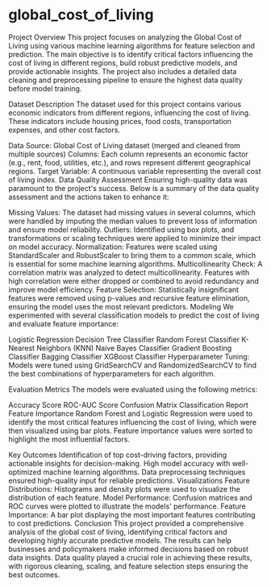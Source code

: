 # global_cost_of_living

Project Overview
This project focuses on analyzing the Global Cost of Living using various machine learning algorithms for feature selection and prediction. The main objective is to identify critical factors influencing the cost of living in different regions, build robust predictive models, and provide actionable insights. The project also includes a detailed data cleaning and preprocessing pipeline to ensure the highest data quality before model training.

Dataset Description
The dataset used for this project contains various economic indicators from different regions, influencing the cost of living. These indicators include housing prices, food costs, transportation expenses, and other cost factors.

Data Source: Global Cost of Living dataset (merged and cleaned from multiple sources)
Columns: Each column represents an economic factor (e.g., rent, food, utilities, etc.), and rows represent different geographical regions.
Target Variable: A continuous variable representing the overall cost of living index.
Data Quality Assessment
Ensuring high-quality data was paramount to the project's success. Below is a summary of the data quality assessment and the actions taken to enhance it:

Missing Values: The dataset had missing values in several columns, which were handled by imputing the median values to prevent loss of information and ensure model reliability.
Outliers: Identified using box plots, and transformations or scaling techniques were applied to minimize their impact on model accuracy.
Normalization: Features were scaled using StandardScaler and RobustScaler to bring them to a common scale, which is essential for some machine learning algorithms.
Multicollinearity Check: A correlation matrix was analyzed to detect multicollinearity. Features with high correlation were either dropped or combined to avoid redundancy and improve model efficiency.
Feature Selection: Statistically insignificant features were removed using p-values and recursive feature elimination, ensuring the model uses the most relevant predictors.
Modeling
We experimented with several classification models to predict the cost of living and evaluate feature importance:

Logistic Regression
Decision Tree Classifier
Random Forest Classifier
K-Nearest Neighbors (KNN)
Naive Bayes Classifier
Gradient Boosting Classifier
Bagging Classifier
XGBoost Classifier
Hyperparameter Tuning: Models were tuned using GridSearchCV and RandomizedSearchCV to find the best combinations of hyperparameters for each algorithm.

Evaluation Metrics
The models were evaluated using the following metrics:

Accuracy Score
ROC-AUC Score
Confusion Matrix
Classification Report
Feature Importance
Random Forest and Logistic Regression were used to identify the most critical features influencing the cost of living, which were then visualized using bar plots. Feature importance values were sorted to highlight the most influential factors.

Key Outcomes
Identification of top cost-driving factors, providing actionable insights for decision-making.
High model accuracy with well-optimized machine learning algorithms.
Data preprocessing techniques ensured high-quality input for reliable predictions.
Visualizations
Feature Distributions: Histograms and density plots were used to visualize the distribution of each feature.
Model Performance: Confusion matrices and ROC curves were plotted to illustrate the models' performance.
Feature Importance: A bar plot displaying the most important features contributing to cost predictions.
Conclusion
This project provided a comprehensive analysis of the global cost of living, identifying critical factors and developing highly accurate predictive models. The results can help businesses and policymakers make informed decisions based on robust data insights. Data quality played a crucial role in achieving these results, with rigorous cleaning, scaling, and feature selection steps ensuring the best outcomes.
